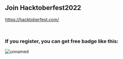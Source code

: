 ## Join Hacktoberfest2022
https://hacktoberfest.com/

<br>

###
### If you register, you can get free badge like this:
![unnamed](https://user-images.githubusercontent.com/92739271/193441290-83004455-af60-48be-a8f8-2f621897b2ba.png)
